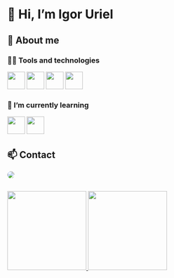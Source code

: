 # 👋 Hi, I’m Igor Uriel

## 🔮 About me
### 🕵️‍♂️ Tools and technologies
<img src="https://cdn.jsdelivr.net/gh/devicons/devicon/icons/html5/html5-original.svg" width='40' height='40' /> <img src="https://cdn.jsdelivr.net/gh/devicons/devicon/icons/css3/css3-original.svg" width='40' height='40' /> <img src="https://cdn.jsdelivr.net/gh/devicons/devicon/icons/javascript/javascript-original.svg" width='40' height='40' /> <img src="https://cdn.jsdelivr.net/gh/devicons/devicon/icons/git/git-original.svg" width='40' height='40' />          
          
### 🌱 I’m currently learning
<img src="https://cdn.jsdelivr.net/gh/devicons/devicon/icons/react/react-original.svg" width='40' height='40' /> <img src="https://cdn.jsdelivr.net/gh/devicons/devicon/icons/typescript/typescript-original.svg" width='40' height='40' />


## 📫 Contact
<a href = "mailto:igor.uriel1@gmail.com"><img style="border-radius: 8px" src="https://img.shields.io/badge/-Gmail-%23333?style=for-the-badge&logo=gmail&logoColor=white" target="_blank"></a>

##
<div>
  <a href="https://github.com/igoruriel">
  <img height="180em" src="https://github-readme-stats.vercel.app/api/top-langs/?username=igoruriel&layout=compact&langs_count=7&theme=dracula"/>
  <img height="180em" src="https://github-readme-stats.vercel.app/api?username=igoruriel&show_icons=true&theme=dracula&include_all_commits=true&count_private=true"/>
</div>

<!---
igoruriel/igoruriel is a ✨ special ✨ repository because its `README.md` (this file) appears on your GitHub profile.
You can click the Preview link to take a look at your changes.
--->
